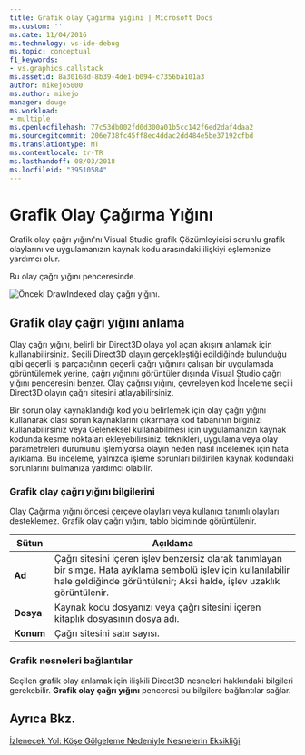```yaml
---
title: Grafik olay Çağırma yığını | Microsoft Docs
ms.custom: ''
ms.date: 11/04/2016
ms.technology: vs-ide-debug
ms.topic: conceptual
f1_keywords:
- vs.graphics.callstack
ms.assetid: 8a30168d-8b39-4de1-b094-c7356ba101a3
author: mikejo5000
ms.author: mikejo
manager: douge
ms.workload:
- multiple
ms.openlocfilehash: 77c53db002fd0d300a01b5cc142f6ed2daf4daa2
ms.sourcegitcommit: 206e738fc45ff8ec4ddac2dd484e5be37192cfbd
ms.translationtype: MT
ms.contentlocale: tr-TR
ms.lasthandoff: 08/03/2018
ms.locfileid: "39510584"
---
```

# <a name="graphics-event-call-stack"></a>Grafik Olay Çağırma Yığını
Grafik olay çağrı yığını'nı Visual Studio grafik Çözümleyicisi sorunlu grafik olaylarını ve uygulamanızın kaynak kodu arasındaki ilişkiyi eşlemenize yardımcı olur.  
  
 Bu olay çağrı yığını penceresinde.  
  
 ![Önceki DrawIndexed olay çağrı yığını. ](media/gfx_diag_demo_graphics_event_call_stack_orientation.png "gfx_diag_demo_graphics_event_call_stack_orientation")  
  
## <a name="understanding-the-graphics-event-call-stack"></a>Grafik olay çağrı yığını anlama  
 Olay çağrı yığını, belirli bir Direct3D olaya yol açan akışını anlamak için kullanabilirsiniz. Seçili Direct3D olayın gerçekleştiği edildiğinde bulunduğu gibi geçerli iş parçacığının geçerli çağrı yığınını çalışan bir uygulamada görüntülemek yerine, çağrı yığınını görüntüler dışında Visual Studio çağrı yığını penceresini benzer. Olay çağrısı yığını, çevreleyen kod İnceleme seçili Direct3D olayın çağrı sitesini atlayabilirsiniz.  
  
 Bir sorun olay kaynaklandığı kod yolu belirlemek için olay çağrı yığını kullanarak olası sorun kaynaklarını çıkarmaya kod tabanının bilginizi kullanabilirsiniz veya Geleneksel kullanabilmesi için uygulamanızın kaynak kodunda kesme noktaları ekleyebilirsiniz. teknikleri, uygulama veya olay parametreleri durumunu işlemiyorsa olayın neden nasıl incelemek için hata ayıklama. Bu inceleme, yalnızca işleme sorunları bildirilen kaynak kodundaki sorunlarını bulmanıza yardımcı olabilir.  
  
### <a name="graphics-event-call-stack-information"></a>Grafik olay çağrı yığını bilgilerini  
 Olay Çağırma yığını öncesi çerçeve olayları veya kullanıcı tanımlı olayları desteklemez. Grafik olay çağrı yığını, tablo biçiminde görüntülenir.  
  
|Sütun|Açıklama|  
|------------|-----------------|  
|**Ad**|Çağrı sitesini içeren işlev benzersiz olarak tanımlayan bir simge. Hata ayıklama sembolü işlev için kullanılabilir hale geldiğinde görüntülenir; Aksi halde, işlev uzaklık görüntülenir.|  
|**Dosya**|Kaynak kodu dosyanızı veya çağrı sitesini içeren kitaplık dosyasının dosya adı.|  
|**Konum**|Çağrı sitesini satır sayısı.|  
  
### <a name="links-to-graphics-objects"></a>Grafik nesneleri bağlantılar  
 Seçilen grafik olay anlamak için ilişkili Direct3D nesneleri hakkındaki bilgileri gerekebilir. **Grafik olay çağrı yığını** penceresi bu bilgilere bağlantılar sağlar.  
  
## <a name="see-also"></a>Ayrıca Bkz.  
 [İzlenecek Yol: Köşe Gölgeleme Nedeniyle Nesnelerin Eksikliği](walkthrough-missing-objects-due-to-vertex-shading.md)